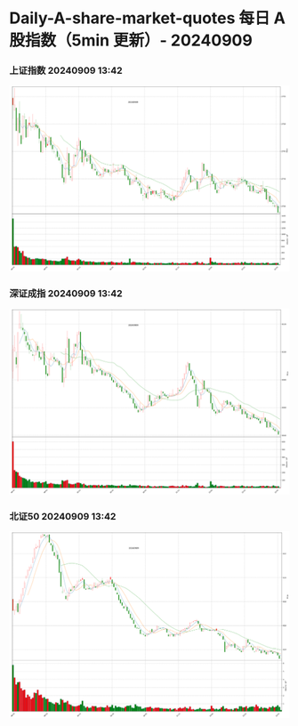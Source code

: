 
# Daily-A-share-market-quotes 每日 A 股指数（5min 更新）- 20240909

### 上证指数 20240909 13:42
![](./fig/2024/9/20240909-sh000001.png)

### 深证成指 20240909 13:42
![](./fig/2024/9/20240909-sz399001.png)

### 北证50 20240909 13:42
![](./fig/2024/9/20240909-bj899050.png)
